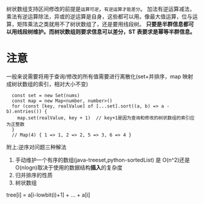 树状数组支持区间修改的前提是`运算可逆`，`有逆运算才能差分`。
加法有逆运算减法，乘法有逆运算除法，异或的逆运算是自身，这些都可以用。像最大值运算，位与运算，矩阵乘法之类就用不了树状数组了，还是要用线段树。
**只要是半群信息都可以用线段树维护。而树状数组则要求信息可以差分，ST 表要求是幂等半群信息。**

# 注意

一般来说需要将用于查询/修改的所有值需要进行离散化(set+并排序，map 映射成树状数组的索引，相对大小不变)

```JS
  const set = new Set(nums)
  const map = new Map<number, number>()
  for (const [key, realValue] of [...set].sort((a, b) => a - b).entries()) {
    map.set(realValue, key + 1)  // key+1是因为查询和修改的树状数组的索引应为正整数
  }
  // Map(4) { 1 => 1, 2 => 2, 5 => 3, 6 => 4 }
```

附上:逆序对问题三种解法

1. 手动维护一个有序的数组(java-treeset,python-sortedList) 是 O(n^2)还是 O(nlogn)取决于使用的数据结构**插入**的复杂度
2. 归并排序的性质
3. 树状数组

tree[i] = a[i-lowbit(i)+1] + ... + a[i]
